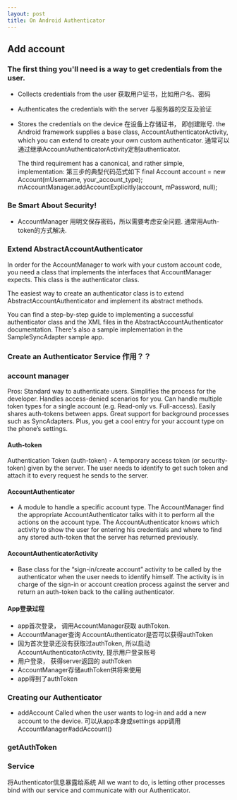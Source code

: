 ```yaml
---
layout: post
title: On Android Authenticator
---
```


## Add account

### The first thing you'll need is a way to get credentials from the user.
  * Collects credentials from the user 获取用户证书，比如用户名、密码
  * Authenticates the credentials with the server 与服务器的交互及验证
  * Stores the credentials on the device  在设备上存储证书， 即创建账号.
the Android framework supplies a base class, AccountAuthenticatorActivity, which you can extend to create your own custom authenticator.
通常可以通过继承AccountAuthenticatorActivity定制authenticator.

    The third requirement has a canonical, and rather simple, implementation:
第三步的典型代码范式如下
final Account account = new Account(mUsername, your_account_type);
mAccountManager.addAccountExplicitly(account, mPassword, null);

### Be Smart About Security!
 * AccountManager 用明文保存密码，所以需要考虑安全问题. 通常用Auth-token的方式解决.
 
### Extend AbstractAccountAuthenticator
In order for the AccountManager to work with your custom account code, you need a class that implements the interfaces that AccountManager expects. This class is the authenticator class.

The easiest way to create an authenticator class is to extend AbstractAccountAuthenticator and implement its abstract methods.

You can find a step-by-step guide to implementing a successful authenticator class and the XML files in the AbstractAccountAuthenticator documentation. There's also a sample implementation in the SampleSyncAdapter sample app.

### Create an Authenticator Service 作用？？


### account manager
Pros: Standard way to authenticate users. Simplifies the process for the developer. Handles access-denied scenarios for you. Can handle multiple token types for a single account (e.g. Read-only vs. Full-access). Easily shares auth-tokens between apps. Great support for background processes such as SyncAdapters. Plus, you get a cool entry for your account type on the phone’s settings.

#### Auth-token
Authentication Token (auth-token) -  A temporary access token (or security-token) given by the server. The user needs to identify to get such token and attach it to every request he sends to the server.

#### AccountAuthenticator 
- A module to handle a specific account type. The AccountManager find the appropriate AccountAuthenticator talks with it to perform all the actions on the account type. The AccountAuthenticator knows which activity to show the user for entering his credentials and where to find any stored auth-token that the server has returned previously. 

#### AccountAuthenticatorActivity 
- Base class for the “sign-in/create account” activity to be called by the authenticator when the user needs to identify himself. The activity is in charge of the sign-in or account creation process against the server and return an auth-token back to the calling authenticator.

#### App登录过程
  * app首次登录， 调用AccountManager获取 authToken.
  * AccountManager查询 AccountAuthenticator是否可以获得authToken
  * 因为首次登录还没有获取过authToken, 所以启动AccountAuthenticatorActivity, 提示用户登录账号
  * 用户登录， 获得server返回的 authToken
  * AccountManager存储authToken供将来使用
  * app得到了authToken

### Creating our Authenticator
  * addAccount 
Called when the user wants to log-in and add a new account to the device.
可以从app本身或settings app调用 AccountManager#addAccount()

### getAuthToken

### Service
将Authenticator信息暴露给系统
All we want to do, is letting other processes bind with our service and communicate with our Authenticator.


